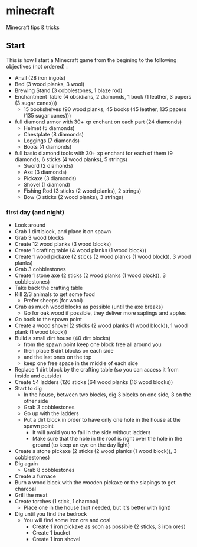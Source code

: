 # minecraft
Minecraft tips &amp; tricks

## Start

This is how I start a Minecraft game from the begining to the following objectives (not ordered) :

* Anvil (28 iron ingots)
* Bed (3 wood planks, 3 wool)
* Brewing Stand (3 cobblestones, 1 blaze rod)
* Enchantment Table (4 obsidians, 2 diamonds, 1 book (1 leather, 3 papers (3 sugar canes)))
  * 15 bookshelves (90 wood planks, 45 books (45 leather, 135 papers (135 sugar canes)))
* full diamond armor with 30+ xp enchant on each part (24 diamonds)
  * Helmet (5 diamonds)
  * Chestplate (8 diamonds)
  * Leggings (7 diamonds)
  * Boots (4 diamonds)
* full basic diamond tools with 30+ xp enchant for each of them (9 diamonds, 6 sticks (4 wood planks), 5 strings)
  * Sword (2 diamonds)
  * Axe (3 diamonds)
  * Pickaxe (3 diamonds)
  * Shovel (1 diamond)
  * Fishing Rod (3 sticks (2 wood planks), 2 strings)
  * Bow (3 sticks (2 wood planks), 3 strings)

### first day (and night)

* Look around
* Grab 1 dirt block, and place it on spawn
* Grab 3 wood blocks
* Create 12 wood planks (3 wood blocks)
* Create 1 crafting table (4 wood planks (1 wood block))
* Create 1 wood pickaxe (2 sticks (2 wood planks (1 wood block)), 3 wood planks)
* Grab 3 cobblestones
* Create 1 stone axe (2 sticks (2 wood planks (1 wood block)), 3 cobblestones)
* Take back the crafting table
* Kill 2/3 animals to get some food
  * Prefer sheeps (for wool)
* Grab as much wood blocks as possible (until the axe breaks)
  * Go for oak wood if possible, they deliver more saplings and apples
* Go back to the spawn point
* Create a wood shovel (2 sticks (2 wood planks (1 wood block)), 1 wood plank (1 wood block))
* Build a small dirt house (40 dirt blocks)
  * from the spawn point keep one block free all around you 
  * then place 8 dirt blocks on each side
  * and the last ones on the top
  * keep one free space in the middle of each side
* Replace 1 dirt block by the crafting table (so you can access it from inside and outside)
* Create 54 ladders (126 sticks (64 wood planks (16 wood blocks))
* Start to dig 
  * In the house, between two blocks, dig 3 blocks on one side, 3 on the other side
  * Grab 3 cobblestones
  * Go up with the ladders
  * Put a dirt block in order to have only one hole in the house at the spawn point 
    * It will avoid you to fall in the side without ladders
    * Make sure that the hole in the roof is right over the hole in the ground (to keep an eye on the day light)
* Create a stone pickaxe (2 sticks (2 wood planks (1 wood block)), 3 cobblestones)
* Dig again
  * Grab 8 cobblestones
* Create a furnace
* Burn a wood block with the wooden pickaxe or the slapings to get charcoal
* Grill the meat
* Create torches (1 stick, 1 charcoal)
  * Place one in the house (not needed, but it's better with light)
* Dig until you find the bedrock
  * You will find some iron ore and coal
    * Create 1 iron pickaxe as soon as possible (2 sticks, 3 iron ores)
    * Create 1 bucket
    * Create 1 iron shovel

